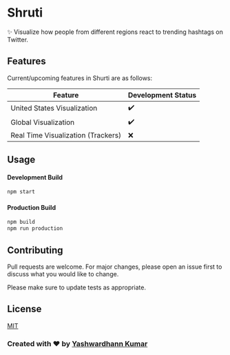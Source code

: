 # Shruti 

:sparkles: Visualize how people from different regions react to trending hashtags on Twitter. 

## Features

Current/upcoming features in Shurti are as follows: 

|    Feature            |Development Status|
|----------------|-------------------------------|
|United States Visualization|:heavy_check_mark:            |
|Global Visualization         |:heavy_check_mark:             |
|Real Time Visualization (Trackers)|:x:|


## Usage 

#### Development Build

```bash
npm start 
```
#### Production Build

```bash
npm build
npm run production
```

## Contributing
Pull requests are welcome. For major changes, please open an issue first to discuss what you would like to change.

Please make sure to update tests as appropriate.

## License
[MIT](https://choosealicense.com/licenses/mit/)

### Created with :heart: by [Yashwardhann Kumar](https://www.facebook.com/yashwardhann.100)
